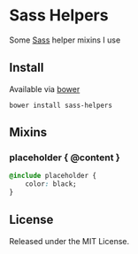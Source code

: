 # Sass Helpers

Some [Sass](http://sass-lang.com/) helper mixins I use

## Install

Available via [bower](http://bower.io/)

```
bower install sass-helpers
```

## Mixins

### placeholder { @content }

```css
@include placeholder {
    color: black;
}
```

## License

Released under the MIT License.
